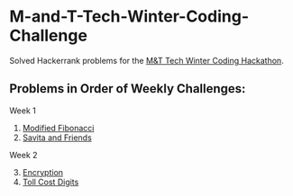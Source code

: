 # M-and-T-Tech-Winter-Coding-Challenge
Solved Hackerrank problems for the [M&T Tech Winter Coding Hackathon](https://www.hackerrank.com/contests/m-and-t-tech-winter-coding-challenge/challenges). 

## Problems in Order of Weekly Challenges:

Week 1

1. [Modified Fibonacci](https://github.com/axr6077/M-and-T-Tech-Winter-Coding-Challenge/blob/main/Medium/modFibonacci.py) 
2. [Savita and Friends](https://github.com/axr6077/M-and-T-Tech-Winter-Coding-Challenge/blob/main/Hard/savitaAndFriends.py)

Week 2

3. [Encryption](https://github.com/axr6077/M-and-T-Tech-Winter-Coding-Challenge/blob/main/Medium/encryption.py)
4. [Toll Cost Digits](https://github.com/axr6077/M-and-T-Tech-Winter-Coding-Challenge/blob/main/Hard/tollcostDigits.py)
